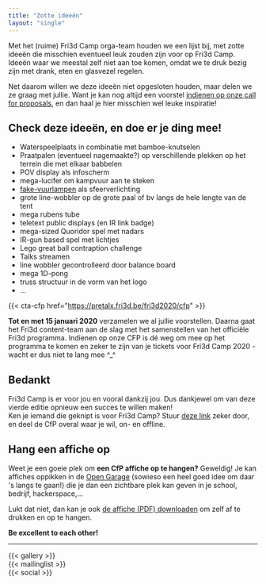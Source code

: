 ```yaml
---
title: "Zotte ideeën"
layout: "single"
---
```

<div class="block--centered">
<p>Met het (ruime) Fri3d Camp orga-team houden we een lijst bij, met zotte ideeën die misschien eventueel leuk zouden zijn voor op Fri3d Camp. Ideeën waar we meestal zelf niet aan toe komen, omdat we te druk bezig zijn met drank, eten en glasvezel regelen.</p>
<p>
Net daarom willen we deze ideeën niet opgesloten houden, maar delen we ze graag met jullie. Want je kan nog altijd een voorstel <a href="/cfp">indienen op onze call for proposals</a>, en dan haal je hier misschien wel leuke inspiratie!
</p>
</div>
<div class="block--centered">
<h2>Check deze ideeën, en doe er je ding mee!</h2>
<ul>
<li>Waterspeelplaats in combinatie met bamboe-knutselen</li>
<li>Praatpalen (eventueel nagemaakte?) op verschillende plekken op het terrein die met elkaar babbelen</li>
<li>POV display als infoscherm</li>
<li>mega-lucifer om kampvuur aan te steken</li>
<li><a href="https://nl.aliexpress.com/item/Volledige-Model-3-W-5-W-7-W-9-W-E27-E26-E14-E12-Vlam-Lamp/32946057080.html">fake-vuurlampen</a> als sfeerverlichting</li>
<li>grote line-wobbler op de grote paal  of bv langs de hele lengte van de tent</li>
<li>mega rubens tube</li>
<li>teletext public displays (en IR link badge)</li>
<li>mega-sized Quoridor spel met nadars</li>
<li>IR-gun based spel met lichtjes</li>
<li>Lego great ball contraption challenge</li>
<li>Talks streamen</li>
<li>line wobbler gecontrolleerd door balance board</li>
<li>mega 1D-pong</li>
<li>truss structuur in de vorm van het logo</li>
<li>...</li>
</div>

{{< cta-cfp href="https://pretalx.fri3d.be/fri3d2020/cfp" >}}

<div class="block--centered">
<p><strong>Tot en met 15 januari 2020</strong> verzamelen we al jullie voorstellen. Daarna gaat het Fri3d content-team aan de slag met het samenstellen van het officiële Fri3d programma. Indienen op onze CFP is dé weg om mee op het programma te komen en zeker te zijn van je tickets voor Fri3d Camp 2020 - wacht er dus niet te lang mee ^_^</p>
</div>
<div class="block--centered">
<h2 class="block__ttl">Bedankt</h2>
<p>Fri3d Camp is er voor jou en vooral dankzij jou. Dus dankjewel om van deze vierde editie opnieuw een succes te willen maken!<br/>
Ken je iemand die geknipt is voor Fri3d Camp? Stuur <a href="/cfp/">deze link</a> zeker door, en deel de CfP overal waar je wil, on- en offline.</p>
</div>
<div class="block--callout">
<div class="decoblock decoblock--wave decoblock--br"></div>

<div class="decoblock decoblock--dots decoblock--l"></div>
<h2 class="block__ttl">Hang een affiche op</h2>
<p>Weet je een goeie plek om <strong>een CfP affiche op te hangen?</strong> Geweldig! Je kan affiches oppikken in de <a href="https://www.meetup.com/nl-NL/OpenGarage/">Open Garage</a> (sowieso een heel goed idee om daar 's langs te gaan!) die je dan een zichtbare plek kan geven in je school, bedrijf, hackerspace,...</p>
<p>Lukt dat niet, dan kan je ook <a href="/downloads/affiche_CFP.pdf">de affiche (PDF) downloaden</a> om zelf af te drukken en op te hangen.</p>
<p><strong>Be excellent to each other!</strong></p>
</div>
<hr class="gridrule" />
<div class="block--centered">
{{< gallery >}}
</div>
<div class="block--centered">
{{< mailinglist >}}
</div>
<div class="block--centered">
{{< social >}}
</div>